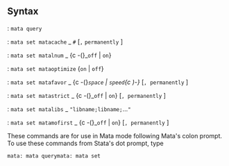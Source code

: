 ## Syntax

: `mata query`

: `mata set matacache`<span class="nowrap"> _ `#` \[`,`
`permanently` \]

: `mata set matalnum`<span class="nowrap"> _ <span
options="-(">{c -(}_`off` \| `on`}

: `mata set mataoptimize` {`on` \|
`off`}

: `mata set matafavor`<span class="nowrap"> _ <span
options="-(">{c -(}_`space` \| `speed`<span options=")-">{c
)-}_ \[`, permanently` \]

: `mata set matastrict`<span class="nowrap"> _ <span
options="-(">{c -(}_`off` \| `on`}
\[`, permanently` \]

: `mata set matalibs`<span class="nowrap"> _
`"libname;libname;`...`"`

: `mata set matamofirst`<span class="nowrap"> _ <span
options="-(">{c -(}_`off` \| `on`}
\[`, permanently` \]

These commands are for use in Mata mode following Mata's colon prompt.
To use these commands from Stata's dot prompt, type

`mata: mata querymata: mata set`
